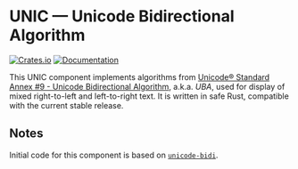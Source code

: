 # UNIC — Unicode Bidirectional Algorithm

[![Crates.io](https://img.shields.io/crates/v/unic-bidi.svg)](https://crates.io/crates/unic-bidi)
[![Documentation](https://docs.rs/unic-bidi/badge.svg)](https://docs.rs/unic-bidi/)

This UNIC component implements algorithms from [Unicode® Standard Annex #9 -
Unicode Bidirectional Algorithm](http://unicode.org/reports/tr9/), a.k.a.
*UBA*, used for display of mixed right-to-left and left-to-right text.  It is
written in safe Rust, compatible with the current stable release.

## Notes

Initial code for this component is based on
[`unicode-bidi`](https://github.com/servo/unicode-bidi).
